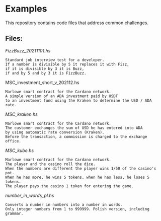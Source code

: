 # Examples
This repository contains code files that address common challenges.


## Files:


_FizzBuzz_20211101.hs_
```
Standard job interview test for a developer.
If a number is divisible by 5 it replaces it with Fizz, 
if it is divisible by 3 it is Buzz, 
if and by 5 and by 3 it is FizzBuzz.
```

MSC_investment_short_v_202112.hs
```
Marlowe smart contract for the Cardano network.
A simple version of an ADA investment paid by USDT
to an investment fund using the Kraken to determine the USD / ADA rate.
```

_MSC_kraken.hs_
```
Marlowe smart contract for the Cardano network.
The customer exchanges the sum of USD he has entered into ADA 
by using automatic rate conversion (Kraken).
Before the transaction, a commission is charged to the exchange office.
```

_MSC_kube.hs_
```
Marlowe smart contract for the Cardano network.
The player and the casino roll the dice. 
When the numbers are different the player wins 1/50 of the casino's pot. 
When he has more, he wins 5 tokens, when he has less, he loses 5 tokens. 
The player pays the casino 1 token for entering the game.
```

_number_in_words_pl.hs_
```
Converts a number in numbers into a number in words. 
Only integer numbers from 1 to 999999. Polish version, including grammar.
```

